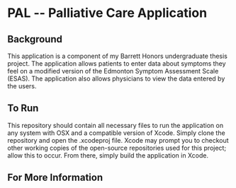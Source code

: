 PAL -- Palliative Care Application
==================================

Background
----------
This application is a component of my Barrett Honors undergraduate thesis project. The application allows patients to enter data about symptoms they feel on a modified version of the Edmonton Symptom Assessment Scale (ESAS). The application also allows physicians to view the data entered by the users.

To Run
------
This repository should contain all necessary files to run the application on any system with OSX and a compatible version of Xcode. Simply clone the repository and open the .xcodeproj file. Xcode may prompt you to checkout other working copies of the open-source repositories used for this project; allow this to occur. From there, simply build the application in Xcode.

For More Information
--------------------
